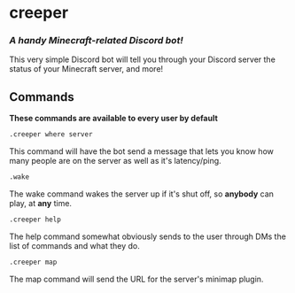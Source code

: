 # creeper
### _A handy Minecraft-related Discord bot!_

This very simple Discord bot will tell you through your Discord server the status of your Minecraft server, and more! 

## Commands 
__These commands are available to every user by default__
```bash
.creeper where server
```
This command will have the bot send a message that lets you know how many people are on the server as well as it's latency/ping.
```bash
.wake
```
The wake command wakes the server up if it's shut off, so __anybody__ can play, at __any__ time. 

```bash
.creeper help
```
The help command somewhat obviously sends to the user through DMs the list of commands and what they do. 

```bash
.creeper map
```
The map command will send the URL for the server's minimap plugin. 